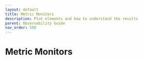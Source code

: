 ```yaml
---
layout: default
title: Metric Monitors
description: Plot elements and how to understand the results
parent: Observability Guide
nav_order: 550
---
```


# Metric Monitors